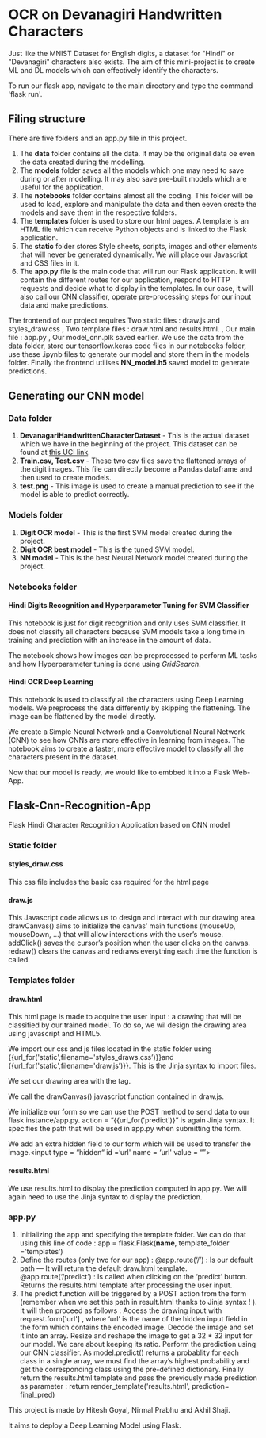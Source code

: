 # OCR on Devanagiri Handwritten Characters

Just like the MNIST Dataset for English digits, a dataset for "Hindi" or "Devanagiri" characters also exists.
The aim of this mini-project is to create ML and DL models which can effectively identify the characters.

To run our flask app, navigate to the main directory and type the command 'flask run'.

## Filing structure

There are five folders and an app.py file in this project.
1. The **data** folder contains all the data. It may be the original data oe even the data created during the modelling.
2. The **models** folder saves all the models which one may need to save during or after modelling. It may also save pre-built models which are useful for the application.
3. The **notebooks** folder contains almost all the coding. This folder will be used to load, explore and manipulate the data and then eeven create the models and save them in the respective folders.
4. The **templates** folder is used to store our html pages. A template is an HTML file which can receive Python objects and is linked to the Flask application.
5. The **static** folder stores Style sheets, scripts, images and other elements that will never be generated dynamically. We will place our Javascript and CSS files in it.
6. The **app.py** file is the main code that will run our Flask application. It will contain the different routes for our application, respond to HTTP requests and decide what to display in the templates. In our case, it will also call our CNN classifier, operate pre-processing steps for our input data and make predictions.

The frontend of our project requires Two static files : draw.js and styles_draw.css , Two template files : draw.html and results.html. , Our main file : app.py , Our model_cnn.plk saved earlier. We use the data from the data folder, store our tensorflow.keras code files in our notebooks folder, use these .ipynb files to generate our model and store them in the models folder. Finally the frontend utilises **NN_model.h5** saved model to generate predictions.

## Generating our CNN model

### Data folder

1. **DevanagariHandwrittenCharacterDataset** - This is the actual dataset which we have in the beginning of the project. This dataset can be found at [this UCI link](https://archive.ics.uci.edu/ml/datasets/Devanagari+Handwritten+Character+Dataset).
2. **Train.csv, Test.csv** - These two csv files save the flattened arrays of the digit images. This file can directly become a Pandas dataframe and then used to create models.
3. **test.png** - This image is used to create a manual prediction to see if the model is able to predict correctly.

### Models folder

1. **Digit OCR model** - This is the first SVM model created during the project.
2. **Digit OCR best model** - This is the tuned SVM model.
3. **NN model** - This is the best Neural Network model created during the project.


### Notebooks folder

#### Hindi Digits Recognition and Hyperparameter Tuning for SVM Classifier

This notebook is just for digit recognition and only uses SVM classifier. It does not classify all characters because SVM models take a long time in training and prediction with an increase in the amount of data.

The notebook shows how images can be preprocessed to perform ML tasks and how Hyperparameter tuning is done using *GridSearch*.


#### Hindi OCR Deep Learning

This notebook is used to classify all the characters using Deep Learning models. We preprocess the data differently by skipping the flattening. The image can be flattened by the model directly.

We create a Simple Neural Network and a Convolutional Neural Network (CNN) to see how CNNs are more effective in learning from images. The notebook aims to create a faster, more effective model to classify all the characters present in the dataset.

Now that our model is ready, we would like to embbed it into a Flask Web-App.

## Flask-Cnn-Recognition-App
Flask Hindi Character Recognition Application based on CNN model


### Static folder

#### styles_draw.css
This css file includes the basic css required for the html page 

#### draw.js
This Javascript code allows us to design and interact with our drawing area.
drawCanvas() aims to initialize the canvas’ main functions (mouseUp, mouseDown, …) that will allow interactions with the user’s mouse.
addClick() saves the cursor’s position when the user clicks on the canvas.
redraw() clears the canvas and redraws everything each time the function is called.


### Templates folder

#### draw.html
This html page is made to acquire the user input : a drawing that will be classified by our trained model. To do so, we wil design the drawing area using javascript and HTML5.

We import our css and js files located in the static folder using {{url_for('static',filename='styles_draws.css’)}}and {{url_for('static',filename='draw.js’)}}. This is the Jinja syntax to import files.

We set our drawing area with the <canvas> tag.

We call the drawCanvas() javascript function contained in draw.js.

We initialize our form so we can use the POST method to send data to our flask instance/app.py.
action = “{{url_for('predict')}” is again Jinja syntax. It specifies the path that will be used in app.py when submitting the form.

We add an extra hidden field to our form which will be used to transfer the image.<input type = “hidden“ id =’url' name = ‘url' value = “”>

#### results.html
We use results.html to display the prediction computed in app.py. We will again need to use the Jinja syntax to display the prediction.


### app.py
1) Initializing the app and specifying the template folder. We can do that using this line of code :
app = flask.Flask(__name__, template_folder =’templates’)
2) Define the routes (only two for our app) :
@app.route(‘/’) : Is our default path — It will return the default draw.html template.
@app.route(‘/predict’) : Is called when clicking on the ‘predict’ button. Returns the results.html template after processing the user input.
3) The predict function will be triggered by a POST action from the form (remember when we set this path in result.html thanks to Jinja syntax ! ). It will then proceed as follows :
Access the drawing input with request.form['url'] , where ‘url’ is the name of the hidden input field in the form which contains the encoded image.
Decode the image and set it into an array.
Resize and reshape the image to get a 32 * 32 input for our model. We care about keeping its ratio.
Perform the prediction using our CNN classifier.
As model.predict() returns a probablity for each class in a single array, we must find the array’s highest probability and get the corresponding class using the pre-defined dictionary.
Finally return the results.html template and pass the previously made prediction as parameter :
return render_template('results.html', prediction= final_pred)

This project is made by Hitesh Goyal, Nirmal Prabhu and Akhil Shaji.

It aims to deploy a Deep Learning Model using Flask.
